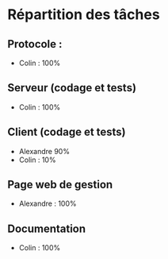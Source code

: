 # Répartition des tâches

## Protocole :
- Colin : 100%

## Serveur (codage et tests)
- Colin : 100%

## Client (codage et tests)
- Alexandre 90%
- Colin : 10%

## Page web de gestion
- Alexandre : 100%

## Documentation
- Colin : 100%
